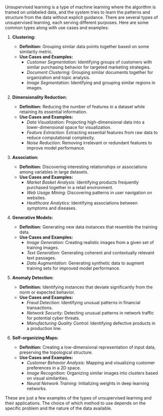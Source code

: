 Unsupervised learning is a type of machine learning where the algorithm is trained on unlabeled data, and the system tries to learn the patterns and structure from the data without explicit guidance. There are several types of unsupervised learning, each serving different purposes. Here are some common types along with use cases and examples:

1. **Clustering:**
   - **Definition:** Grouping similar data points together based on some similarity metric.
   - **Use Cases and Examples:**
     - *Customer Segmentation:* Identifying groups of customers with similar purchasing behavior for targeted marketing strategies.
     - *Document Clustering:* Grouping similar documents together for organization and topic analysis.
     - *Image Segmentation:* Identifying and grouping similar regions in images.

2. **Dimensionality Reduction:**
   - **Definition:** Reducing the number of features in a dataset while retaining its essential information.
   - **Use Cases and Examples:**
     - *Data Visualization:* Projecting high-dimensional data into a lower-dimensional space for visualization.
     - *Feature Extraction:* Extracting essential features from raw data to reduce computational complexity.
     - *Noise Reduction:* Removing irrelevant or redundant features to improve model performance.

3. **Association:**
   - **Definition:** Discovering interesting relationships or associations among variables in large datasets.
   - **Use Cases and Examples:**
     - *Market Basket Analysis:* Identifying products frequently purchased together in a retail environment.
     - *Web Usage Mining:* Discovering patterns in user navigation on websites.
     - *Healthcare Analytics:* Identifying associations between symptoms and diseases.

4. **Generative Models:**
   - **Definition:** Generating new data instances that resemble the training data.
   - **Use Cases and Examples:**
     - *Image Generation:* Creating realistic images from a given set of training images.
     - *Text Generation:* Generating coherent and contextually relevant text passages.
     - *Data Augmentation:* Generating synthetic data to augment training sets for improved model performance.

5. **Anomaly Detection:**
   - **Definition:** Identifying instances that deviate significantly from the norm or expected behavior.
   - **Use Cases and Examples:**
     - *Fraud Detection:* Identifying unusual patterns in financial transactions.
     - *Network Security:* Detecting unusual patterns in network traffic for potential cyber threats.
     - *Manufacturing Quality Control:* Identifying defective products in a production line.

6. **Self-organizing Maps:**
   - **Definition:** Creating a low-dimensional representation of input data, preserving the topological structure.
   - **Use Cases and Examples:**
     - *Customer Behavior Analysis:* Mapping and visualizing customer preferences in a 2D space.
     - *Image Recognition:* Organizing similar images into clusters based on visual similarities.
     - *Neural Network Training:* Initializing weights in deep learning networks.

These are just a few examples of the types of unsupervised learning and their applications. The choice of which method to use depends on the specific problem and the nature of the data available.
